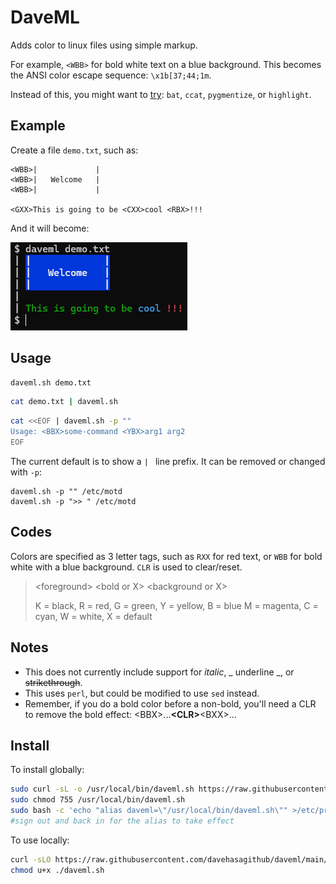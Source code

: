 # DaveML

Adds color to linux files using simple markup.

For example, `<WBB>` for bold white text on a blue background. This becomes
the ANSI color escape sequence: `\x1b[37;44;1m`.

Instead of this, you might want to
[try](https://stackoverflow.com/questions/7851134/syntax-highlighting-colorizing-cat):
`bat`, `ccat`, `pygmentize`, or `highlight`.

## Example

Create a file `demo.txt`, such as:

```text
<WBB>|             |
<WBB>|   Welcome   |
<WBB>|             |

<GXX>This is going to be <CXX>cool <RBX>!!!
```

And it will become:

<img alt="screenshot" src="./sample.png" />

## Usage

```bash
daveml.sh demo.txt
````
```bash
cat demo.txt | daveml.sh
```
```bash
cat <<EOF | daveml.sh -p ""
Usage: <BBX>some-command <YBX>arg1 arg2
EOF
```

The current default is to show a `| ` line prefix. It can be removed or changed with `-p`:

```
daveml.sh -p "" /etc/motd
daveml.sh -p ">> " /etc/motd
```

## Codes

Colors are specified as 3 letter tags, such as `RXX` for red text, or `WBB` for bold white with a blue background.
`CLR` is used to clear/reset.

> &lt;foreground&gt; &lt;bold or X&gt; &lt;background or X&gt;
>
> K = black, R = red, G = green, Y = yellow, B = blue
> M = magenta, C = cyan, W = white, X = default

## Notes

- This does not currently include support for _italic_, _ underline _, or ~~strikethrough~~.
- This uses `perl`, but could be modified to use `sed` instead.
- Remember, if you do a bold color before a non-bold, you'll need a CLR to remove the bold effect: &lt;BBX&gt;...**&lt;CLR&gt;**&lt;BXX&gt;...

## Install

To install globally:
```bash
sudo curl -sL -o /usr/local/bin/daveml.sh https://raw.githubusercontent.com/davehasagithub/daveml/main/daveml.sh
sudo chmod 755 /usr/local/bin/daveml.sh
sudo bash -c 'echo "alias daveml=\"/usr/local/bin/daveml.sh\"" >/etc/profile.d/daveml-alias.sh'
#sign out and back in for the alias to take effect
```

To use locally:
```bash
curl -sLO https://raw.githubusercontent.com/davehasagithub/daveml/main/daveml.sh
chmod u+x ./daveml.sh
```
